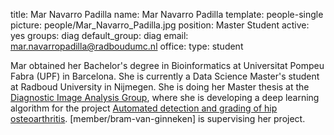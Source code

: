 title: Mar Navarro Padilla
name: Mar Navarro Padilla
template: people-single
picture: people/Mar_Navarro_Padilla.jpg
position: Master Student
active: yes
groups: diag
default_group: diag
email: mar.navarropadilla@radboudumc.nl
office: 
type: student

Mar obtained her Bachelor's degree in Bioinformatics at Universitat Pompeu Fabra (UPF) in Barcelona. She is currently a Data Science Master's student at Radboud University in Nijmegen. She is doing her Master thesis at the [Diagnostic Image Analysis Group](http://diagnijmegen.nl), where she is developing a deep learning algorithm for the project [Automated detection and grading of hip osteoarthritis](https://www.ai-for-health.nl/projects/automated-detection-and-grading-of-hip-osteoartritis/). [member/bram-van-ginneken] is supervising her project.
